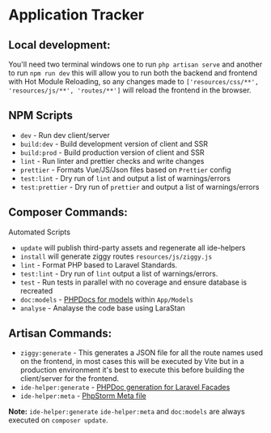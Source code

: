 # Application Tracker

## Local development:
You'll need two terminal windows one to run `php artisan serve` and another to run `npm run dev` this will allow you to run both the backend and frontend with Hot Module Reloading, so any changes made to `['resources/css/**', 'resources/js/**', 'routes/**']` will reload the frontend in the browser.

## NPM Scripts
- `dev` - Run dev client/server
- `build:dev` - Build development version of client and SSR
- `build:prod` - Build production version of client and SSR
- `lint` - Run linter and prettier checks and write changes
- `prettier` - Formats Vue/JS/Json files based on `Prettier` config
- `test:lint` - Dry run of `lint` and output a list of warnings/errors
- `test:prettier` - Dry run of `prettier` and output a list of warnings/errors

## Composer Commands:
Automated Scripts
- `update` will publish third-party assets and regenerate all ide-helpers
- `install` will generate ziggy routes `resources/js/ziggy.js`
- `lint` - Format PHP based to Laravel Standards.
- `test:lint` - Dry run of `lint` output a list of warnings/errors.
- `test` - Run tests in parallel with no coverage and ensure database is recreated
- `doc:models` - [PHPDocs for models](https://github.com/barryvdh/laravel-ide-helper#automatic-PHPDocs-for-models) within `App/Models`
- `analyse` - Analayse the code base using LaraStan

## Artisan Commands:
- `ziggy:generate` - This generates a JSON file for all the route names used on the frontend, in most cases this will be executed by Vite but in a production environment it's best to execute this before building the client/server for the frontend.
- `ide-helper:generate` - [PHPDoc generation for Laravel Facades](https://github.com/barryvdh/laravel-ide-helper#automatic-phpdoc-generation-for-laravel-facades) 
- `ide-helper:meta` - [PhpStorm Meta file](https://github.com/barryvdh/laravel-ide-helper#phpstorm-meta-for-container-instances)

**Note:** `ide-helper:generate` `ide-helper:meta` and `doc:models` are always executed on `composer update`.
